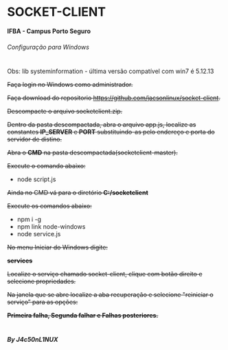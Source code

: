 # SOCKET-CLIENT

**IFBA - Campus Porto Seguro**

###### Configuração para Windows
#
Obs:  lib systeminformation - última versão compatível com win7 é 5.12.13 

~~Faça login no Windows como administrador.~~

~~Faça download do repositorio https://github.com/jacsonlinux/socket-client.~~

~~Descompacte o arquivo socketclient.zip.~~

~~Dentro da pasta descompactada, abra o arquivo app.js, localize as constantes **IP_SERVER** e **PORT** substituindo-as pelo endereço e porta do servidor de distino.~~

~~Abra o **CMD** na pasta descompactada(socketclient-master).~~

~~Execute o comando abaixo:~~

<ul>
<li>node script.js</li>
</ul>

~~Ainda no CMD vá para o diretório **C:/socketclient**~~

~~Execute os comandos abaixo:~~

<ul>
<li>npm i -g</li>
<li>npm link node-windows</li>
<li>node service.js</li>
</ul>

~~No menu Iniciar do Windows digite:~~

~~**services**~~

~~Localize o serviço chamado socket-client, clique com botão direito e selecione propriedades.~~

~~Na janela que se abre localize a aba recuperação e selecione "reiniciar o serviço” para as opções:~~

~~**Primeira falha, Segunda falhar e Falhas posteriores.**~~

#
###### **By J4c50nL1NUX**
